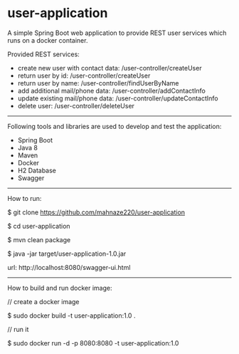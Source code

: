 # user-application
A simple Spring Boot web application to provide REST user services which runs on a docker container.

Provided REST services:

- create new user with contact data: /user-controller/createUser
- return user by id: /user-controller/createUser
- return user by name: /user-controller/findUserByName
- add additional mail/phone data: /user-controller/addContactInfo
- update existing mail/phone data: /user-controller/updateContactInfo
- delete user: /user-controller/deleteUser

--------------------------------------------------------

Following tools and libraries are used to develop and test the application:
- Spring Boot 
- Java 8 
- Maven
- Docker
- H2 Database
- Swagger

---------------------------------------------------------
How to run:

  $ git clone https://github.com/mahnaze220/user-application

  $ cd user-application

  $ mvn clean package

  $ java -jar target/user-application-1.0.jar

  url: http://localhost:8080/swagger-ui.html
  
---------------------------------------------------------  

How to build and run docker image:

  // create a docker image

  $ sudo docker build -t user-application:1.0 .


  // run it

  $ sudo docker run -d -p 8080:8080 -t user-application:1.0
